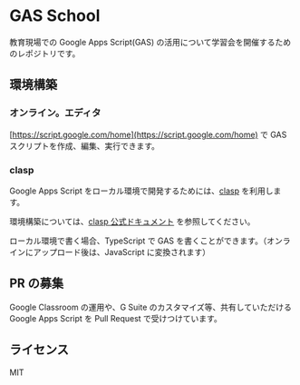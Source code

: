 # GAS School

教育現場での Google Apps Script(GAS) の活用について学習会を開催するためのレポジトリです。

## 環境構築

### オンライン。エディタ

[https://script.google.com/home](https://script.google.com/home) で GAS スクリプトを作成、編集、実行できます。


### clasp

Google Apps Script をローカル環境で開発するためには、[clasp](https://github.com/google/clasp/) を利用します。

環境構築については、[clasp 公式ドキュメント](https://developers.google.com/apps-script/guides/clasp) を参照してください。

ローカル環境で書く場合、TypeScript で GAS を書くことができます。（オンラインにアップロード後は、JavaScript に変換されます）


## PR の募集

Google Classroom の運用や、G Suite のカスタマイズ等、共有していただける Google Apps Script を Pull Request で受けつけています。


## ライセンス

MIT
